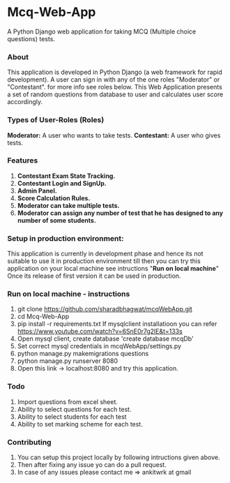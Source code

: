# Mcq-Web-App
A Python Django web application for taking MCQ (Multiple choice questions) tests.

### About
This application is developed in Python Django (a web framework for rapid development).
A user can sign in with any of the one roles "Moderator" or "Contestant". for more info see roles below.
This Web Application presents a set of random questions from database to user and calculates user score accordingly.

### Types of User-Roles (Roles)
 **Moderator:** A user who wants to take tests.
 **Contestant:** A user who gives tests.

### Features
1. **Contestant Exam State Tracking.**
2. **Contestant Login and SignUp.**
3. **Admin Panel.**
4. **Score Calculation Rules.**
5. **Moderator can take multiple tests.**
6. **Moderator can assign any number of test that he has designed to any number of some students.**

### Setup in production environment:
This application is currently in development phase and hence its not suitable to use it in production environment till then you can try this application on your local machine see intructions "**Run on local machine**"
Once its release of first version it can be used in production.

### Run on local machine - instructions
1. git clone https://github.com/sharadbhagwat/mcqWebApp.git
2. cd Mcq-Web-App
3. pip install -r requirements.txt 
If mysqlclient installatioon you can refer https://www.youtube.com/watch?v=6SnE0r7g2lE&t=133s 
4. Open mysql client, create database 'create database mcqDb'
5. Set correct mysql credentials in mcqWebApp/settings.py
6. python manage.py makemigrations questions
7. python manage.py runserver 8080
8. Open this link -> localhost:8080 and try this application.

### Todo
1. Import questions from excel sheet.
2. Ability to select questions for each test.
3. Ability to select students for each test
4. Ability to set marking scheme for each test.

### Contributing
1. You can setup this project locally by following intructions given above.
2. Then after fixing any issue yo can do a pull request.
3. In case of any issues please contact me => ankitwrk at gmail